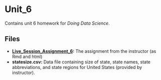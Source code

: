 # Unit_6

Contains unit 6 homework for *Doing Data Science*.

## Files

* **[Live_Session_Assignment_6](http://htmlpreview.github.io/?https://github.com/sjmiller8182/SMU-MSDS-program/blob/master/Homework/Unit_6/Live_Session_Assignment_6.html):** The assignment from the instructor (as Rmd and html)
* **statesize.csv:** Data file containing size of state, state names, state abbreviations, and state regions for United States (provided by instructor).
